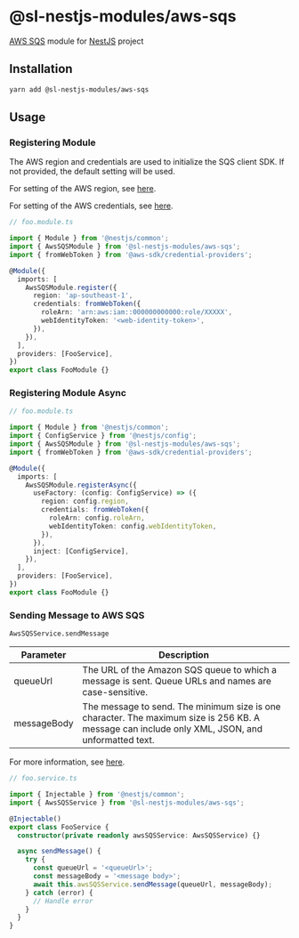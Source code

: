 # @sl-nestjs-modules/aws-sqs

[AWS SQS](https://aws.amazon.com/sqs/) module for [NestJS](https://docs.nestjs.com/) project

## Installation

```sh
yarn add @sl-nestjs-modules/aws-sqs
```

## Usage

### Registering Module

The AWS region and credentials are used to initialize the SQS client SDK. If not provided, the default setting will be used.

For setting of the AWS region, see [here](https://docs.aws.amazon.com/sdk-for-javascript/v2/developer-guide/setting-region.html).

For setting of the AWS credentials, see [here](https://docs.aws.amazon.com/sdk-for-javascript/v2/developer-guide/setting-credentials-node.html).

```typescript
// foo.module.ts

import { Module } from '@nestjs/common';
import { AwsSQSModule } from '@sl-nestjs-modules/aws-sqs';
import { fromWebToken } from '@aws-sdk/credential-providers';

@Module({
  imports: [
    AwsSQSModule.register({
      region: 'ap-southeast-1',
      credentials: fromWebToken({
        roleArn: 'arn:aws:iam::000000000000:role/XXXXX',
        webIdentityToken: '<web-identity-token>',
      }),
    }),
  ],
  providers: [FooService],
})
export class FooModule {}
```

### Registering Module Async

```typescript
// foo.module.ts

import { Module } from '@nestjs/common';
import { ConfigService } from '@nestjs/config';
import { AwsSQSModule } from '@sl-nestjs-modules/aws-sqs';
import { fromWebToken } from '@aws-sdk/credential-providers';

@Module({
  imports: [
    AwsSQSModule.registerAsync({
      useFactory: (config: ConfigService) => ({
        region: config.region,
        credentials: fromWebToken({
          roleArn: config.roleArn,
          webIdentityToken: config.webIdentityToken,
        }),
      }),
      inject: [ConfigService],
    }),
  ],
  providers: [FooService],
})
export class FooModule {}
```

### Sending Message to AWS SQS

`AwsSQSService.sendMessage`

| Parameter   | Description                                                                                                                                     |
| ----------- | ----------------------------------------------------------------------------------------------------------------------------------------------- |
| queueUrl    | The URL of the Amazon SQS queue to which a message is sent. Queue URLs and names are case-sensitive.                                            |
| messageBody | The message to send. The minimum size is one character. The maximum size is 256 KB. A message can include only XML, JSON, and unformatted text. |

For more information, see [here](https://docs.aws.amazon.com/AWSJavaScriptSDK/v3/latest/clients/client-sqs/interfaces/sendmessagecommandinput.html).

```typescript
// foo.service.ts

import { Injectable } from '@nestjs/common';
import { AwsSQSService } from '@sl-nestjs-modules/aws-sqs';

@Injectable()
export class FooService {
  constructor(private readonly awsSQSService: AwsSQSService) {}

  async sendMessage() {
    try {
      const queueUrl = '<queueUrl>';
      const messageBody = '<message body>';
      await this.awsSQSService.sendMessage(queueUrl, messageBody);
    } catch (error) {
      // Handle error
    }
  }
}
```
